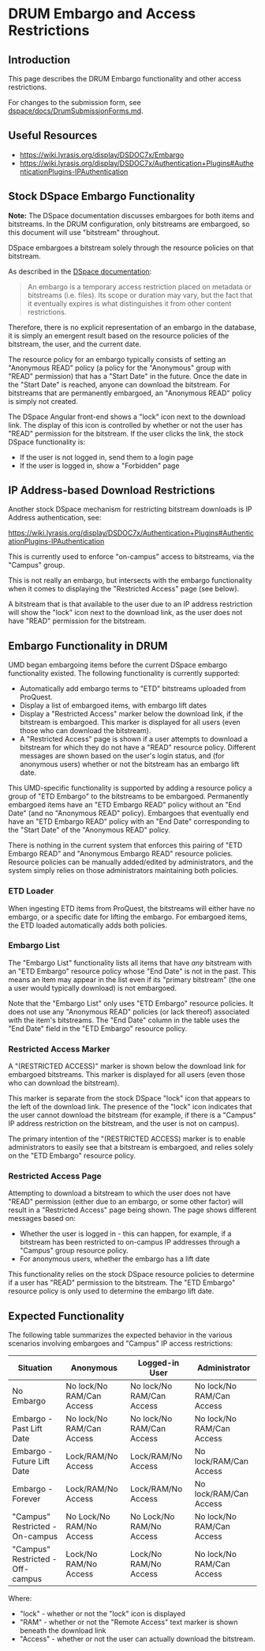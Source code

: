 # DRUM Embargo and Access Restrictions

## Introduction

This page describes the DRUM Embargo functionality and other access
restrictions.

For changes to the submission form, see
[dspace/docs/DrumSubmissionForms.md](DrumSubmissionForms.md).

## Useful Resources

* <https://wiki.lyrasis.org/display/DSDOC7x/Embargo>
* <https://wiki.lyrasis.org/display/DSDOC7x/Authentication+Plugins#AuthenticationPlugins-IPAuthentication>

## Stock DSpace Embargo Functionality

**Note:** The DSpace documentation discusses embargoes for both items and
bitstreams. In the DRUM configuration, only bitstreams are embargoed, so this
document will use "bitstream" throughout.

DSpace embargoes a bitstream solely through the resource policies on that
bitstream.

As described in the [DSpace documentation](https://wiki.lyrasis.org/display/DSDOC7x/Embargo):

> An embargo is a temporary access restriction placed on metadata or bitstreams
> (i.e. files). Its scope or duration may vary, but the fact that it eventually
> expires is what distinguishes it from other content restrictions.

Therefore, there is no explicit representation of an embargo in the database,
it is simply an emergent result based on the resource policies of the bitstream,
the user, and the current date.

The resource policy for an embargo typically consists of setting an
"Anonymous READ" policy (a policy for the "Anonymous" group with "READ"
permission) that has a "Start Date" in the future. Once the date in the
"Start Date" is reached, anyone can download the bitstream. For bitstreams that
are permanently embargoed, an "Anonymous READ" policy is simply not created.

The DSpace Angular front-end shows a "lock" icon next to the download link. The
display of this icon is controlled by whether or not the user has "READ"
permission for the bitstream. If the user clicks the link, the stock DSpace
functionality is:

* If the user is not logged in, send them to a login page
* If the user is logged in, show a "Forbidden" page

## IP Address-based Download Restrictions

Another stock DSpace mechanism for restricting bitstream downloads is IP Address
authentication, see:

<https://wiki.lyrasis.org/display/DSDOC7x/Authentication+Plugins#AuthenticationPlugins-IPAuthentication>

This is currently used to enforce "on-campus" access to bitstreams, via the
"Campus" group.

This is not really an embargo, but intersects with the embargo functionality
when it comes to displaying the "Restricted Access" page (see below).

A bitstream that is that available to the user due to an IP address restriction
will show the "lock" icon next to the download link, as the user does not have
"READ" permission for the bitstream.

## Embargo Functionality in DRUM

UMD began embargoing items before the current DSpace embargo functionality
existed. The following functionality is currently supported:

* Automatically add embargo terms to "ETD" bitstreams uploaded from ProQuest.
* Display a list of embargoed items, with embargo lift dates
* Display a "Restricted Access" marker below the download link, if the bitstream
  is embargoed. This marker is displayed for all users (even those who can
  download the bitstream).
* A "Restricted Access" page is shown if a user attempts to download a bitstream
  for which they do not have a "READ" resource policy. Different messages
  are shown based on the user's login status, and (for anonymous users) whether
  or not the bitstream has an embargo lift date.

This UMD-specific functionality is supported by adding a resource policy a group
of "ETD Embargo" to the bitstreams to be embargoed. Permanently embargoed items
have an "ETD Embargo READ" policy without an "End Date" (and no
"Anonymous READ" policy). Embargoes that eventually end have an
"ETD Embargo READ" policy with an "End Date" corresponding to the "Start Date"
of the "Anonymous READ" policy.

There is nothing in the current system that enforces this pairing of
"ETD Embargo READ" and "Anonymous Embargo READ" resource policies.
Resource policies can be manually added/edited by administrators, and the
system simply relies on those administrators maintaining both policies.

### ETD Loader

When ingesting ETD items from ProQuest, the bitstreams will either have no
embargo, or a specific date for lifting the embargo. For embargoed items, the
ETD loaded  automatically adds both policies.

### Embargo List

The "Embargo List" functionality lists all items that have *any* bitstream
with an "ETD Embargo" resource policy whose "End Date" is not in the past.
This means an item may appear in the list even if its "primary bitstream"
(the one a user would typically download) is not embargoed.

Note that the "Embargo List" only uses "ETD Embargo" resource policies. It
does not use any "Anonymous READ" policies (or lack thereof) associated with
the item's bitstreams. The "End Date" column in the table uses the "End Date"
field in the "ETD Embargo" resource policy.

### Restricted Access Marker

A "(RESTRICTED ACCESS)" marker is shown below the download link for embargoed
bitstreams. This marker is displayed for all users (even those who can download
the bitstream).

This marker is separate from the stock DSpace "lock" icon that appears to the
left of the download link. The presence of the "lock" icon indicates that the
user cannot download the bitstream (for example, if there is a "Campus" IP
address restriction on the bitstream, and the user is not on campus).

The primary intention of the "(RESTRICTED ACCESS) marker is to enable
administrators to easily see that a bitstream is embargoed, and relies solely
on the "ETD Embargo" resource policy.

### Restricted Access Page

Attempting to download a bitstream to which the user does not have "READ"
permission (either due to an embargo, or some other factor) will result in
a "Restricted Access" page being shown. The page shows different messages
based on:

* Whether the user is logged in - this can happen, for example, if a bitstream
  has been restricted to on-campus IP addresses through a "Campus" group
  resource policy.
* For anonymous users, whether the embargo has a lift date

This functionality relies on the stock DSpace resource policies to determine
if a user has "READ" permission to the bitstream. The "ETD Embargo" resource
policy is only used to determine the embargo lift date.

## Expected Functionality

The following table summarizes the expected behavior in the various scenarios
involving embargoes and "Campus" IP access restrictions:

| Situation                        | Anonymous                 | Logged-in User            | Administrator             |
| -------------------------------- | ------------------------- | ------------------------- | ------------------------- |
| No Embargo                       | No lock/No RAM/Can Access | No lock/No RAM/Can Access | No lock/No RAM/Can Access |
| Embargo - Past Lift Date         | No lock/No RAM/Can Access | No lock/No RAM/Can Access | No lock/No RAM/Can Access |
| Embargo - Future Lift Date       | Lock/RAM/No Access        | Lock/RAM/No Access        | No lock/RAM/Can Access    |
| Embargo - Forever                | Lock/RAM/No Access        | Lock/RAM/No Access        | No lock/RAM/Can Access    |
| "Campus" Restricted - On-campus  | No Lock/No RAM/No Access  | No Lock/No RAM/No Access  | No lock/No RAM/Can Access |
| "Campus" Restricted - Off-campus | Lock/No RAM/No Access     | Lock/No RAM/No Access     | No lock/No RAM/Can Access |

Where:

* "lock" - whether or not the "lock" icon is displayed
* "RAM" - whether or not the "Remote Access" text marker is shown beneath the
   download link
* "Access" - whether or not the user can actually download the bitstream.
